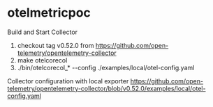 # otelmetricpoc


Build and Start Collector
1. checkout tag  v0.52.0 from https://github.com/open-telemetry/opentelemetry-collector
2. make otelcorecol
3. ./bin/otelcorecol_* --config ./examples/local/otel-config.yaml

Collector configuration with local exporter
https://github.com/open-telemetry/opentelemetry-collector/blob/v0.52.0/examples/local/otel-config.yaml
